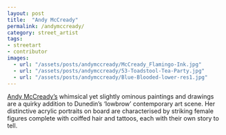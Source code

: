 ```yaml
---
layout: post
title:  "Andy McCready"
permalink: /andymccready/
category: street_artist
tags:
- streetart
- contributor
images: 
  - url: "/assets/posts/andymccready/McCready_Flamingo-Ink.jpg"
  - url: "/assets/posts/andymccready/53-Toadstool-Tea-Party.jpg"
  - url: "/assets/posts/andymccready/Blue-Blooded-lower-res1.jpg"
---
```


[Andy McCready’s](http://www.andy-mccready.com) whimsical yet slightly ominous paintings and drawings are a quirky addition to Dunedin’s ‘lowbrow’ contemporary art scene. Her distinctive acrylic portraits on board are characterised by striking female figures complete with coiffed hair and tattoos, each with their own story to tell.
